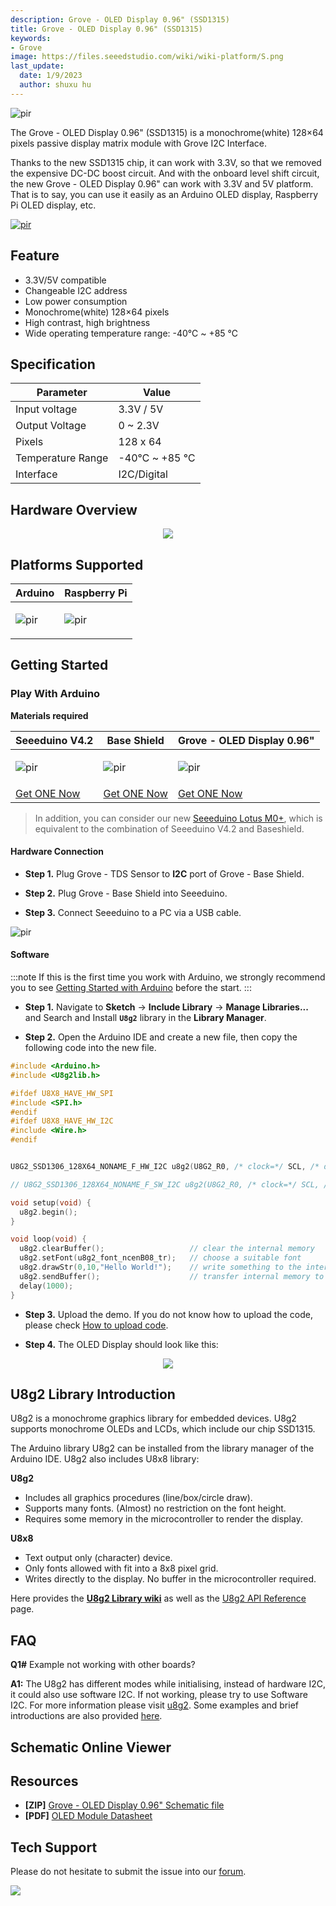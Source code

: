 ```yaml
---
description: Grove - OLED Display 0.96" (SSD1315)
title: Grove - OLED Display 0.96" (SSD1315)
keywords:
- Grove
image: https://files.seeedstudio.com/wiki/wiki-platform/S.png
last_update:
  date: 1/9/2023
  author: shuxu hu
---
```



<!-- ![](https://files.seeedstudio.com/wiki/Grove-OLED-Display-0.96-SSD1315-/img/Grove-OLED-Displey-0.96-SSD1315-wiki.jpg) -->
  <p style={{textAlign: 'center'}}><img src="https://files.seeedstudio.com/wiki/Grove-OLED-Display-0.96-SSD1315-/img/Grove-OLED-Displey-0.96-SSD1315-wiki.jpg" alt="pir" width={600} height="auto" /></p>

The Grove - OLED Display 0.96" (SSD1315) is a monochrome(white) 128×64 pixels passive display matrix module with Grove I2C Interface.

Thanks to the new SSD1315 chip, it can work with 3.3V, so that we removed the expensive DC-DC boost circuit. And with the onboard level shift circuit, the new Grove - OLED Display 0.96" can work with 3.3V and 5V platform. That is to say, you can use it easily as an Arduino OLED display, Raspberry Pi OLED display, etc.

<!-- <p style=":center"><a href="https://www.seeedstudio.com/Grove-OLED-Display-0-96-SSD1315-p-4294.html" target="_blank"><img src="https://files.seeedstudio.com/wiki/Seeed-WiKi/docs/images/300px-Get_One_Now_Banner-ragular.png" /></a></p> -->
[<p><img src="https://files.seeedstudio.com/wiki/common/Get_One_Now_Banner.png" alt="pir" width={600} height="auto" /></p>](https://www.seeedstudio.com/Grove-OLED-Display-0-96-SSD1315-p-4294.html)
## Feature

- 3.3V/5V compatible
- Changeable I2C address
- Low power consumption
- Monochrome(white) 128×64 pixels
- High contrast, high brightness
- Wide operating temperature range: -40℃ ~ +85 ℃


## Specification

|Parameter|Value|
|---|---|
|Input voltage|3.3V / 5V|
|Output Voltage| 0 ~ 2.3V |
|Pixels|128 x 64|
|Temperature Range|-40℃ ~ +85 ℃|
|Interface|I2C/Digital|

## Hardware Overview

<div align="center">
  <figure>
    <p style={{}}><a href="https://files.seeedstudio.com/wiki/Grove-OLED-Display-0.96-SSD1315-/img/Grove-OLED-Displey-0.96-SSD1315-pin.jpgg" target="_blank"><img src="https://files.seeedstudio.com/wiki/Grove-OLED-Display-0.96-SSD1315-/img/Grove-OLED-Displey-0.96-SSD1315-pin.jpg" /></a></p>
  </figure>
</div>



## Platforms Supported

<!-- | Arduino                                                                                             | Raspberry Pi                                                                                             |                                                                                                 |                                                                                                          |                                                                                                    |
|-----------------------------------------------------------------------------------------------------|----------------------------------------------------------------------------------------------------------|-------------------------------------------------------------------------------------------------|---------------------------------------------------------------------------------------------------|----------------------------------------------------------------------------------------------------|
| ![](https://files.seeedstudio.com/wiki/wiki_english/docs/images/arduino_logo.jpg) | ![](https://files.seeedstudio.com/wiki/wiki_english/docs/images/raspberry_pi_logo_n.jpg) | ![](https://files.seeedstudio.com/wiki/wiki_english/docs/images/bbg_logo_n.jpg) | ![](https://files.seeedstudio.com/wiki/wiki_english/docs/images/wio_logo_n.jpg) | ![](https://files.seeedstudio.com/wiki/wiki_english/docs/images/linkit_logo_n.jpg) | -->
|Arduino|Raspberry Pi|
|---|---|
|<p><img src="https://files.seeedstudio.com/wiki/wiki_english/docs/images/arduino_logo.jpg" alt="pir" width={200} height="auto" /></p>|<p><img src="https://files.seeedstudio.com/wiki/wiki_english/docs/images/raspberry_pi_logo_n.jpg" alt="pir" width={200} height="auto" /></p>|

## Getting Started

### Play With Arduino


**Materials required**


| Seeeduino V4.2 | Base Shield | Grove - OLED Display 0.96"|
|--------------|-------------|-----------------|
|<p><img src="https://files.seeedstudio.com/wiki/wiki_english/docs/images/seeeduino_v4.2.jpg" alt="pir" width={600} height="auto" /></p>|<p><img src="https://files.seeedstudio.com/wiki/wiki_english/docs/images/base_shield.jpg" alt="pir" width={600} height="auto" /></p>|<p><img src="https://files.seeedstudio.com/wiki/Grove-OLED-Display-0.96-SSD1315-/img/Grove-OLED-Displey-0.96-SSD1315-thumbnail.jpg" alt="pir" width={600} height="auto" /></p>
|[Get ONE Now](https://www.seeedstudio.com/Seeeduino-V4.2-p-2517.html)|[Get ONE Now](https://www.seeedstudio.com/Base-Shield-V2-p-1378.html)|[Get ONE Now](https://www.seeedstudio.com/Grove-OLED-Display-0-96-SSD1315-p-4294.html)|

>In addition, you can consider our new [Seeeduino Lotus M0+](https://www.seeedstudio.com/Seeeduino-Lotus-Cortex-M0-p-2896.html), which is equivalent to the combination of Seeeduino V4.2 and Baseshield.

#### Hardware Connection

- **Step 1.** Plug Grove - TDS Sensor to **I2C** port of Grove - Base Shield.

- **Step 2.** Plug Grove - Base Shield into Seeeduino.

- **Step 3.** Connect Seeeduino to a PC via a USB cable.

<!-- ![](https://files.seeedstudio.com/wiki/Grove-OLED-Display-0.96-SSD1315-/img/connection.png) -->
  <p style={{textAlign: 'center'}}><img src="https://files.seeedstudio.com/wiki/Grove-OLED-Display-0.96-SSD1315-/img/connection.png" alt="pir" width={600} height="auto" /></p>

#### Software

:::note
        If this is the first time you work with Arduino, we strongly recommend you to see [Getting Started with Arduino](https://wiki.seeedstudio.com/Getting_Started_with_Arduino/) before the start.
:::

- **Step 1.**  Navigate to **Sketch** -> **Include Library** -> **Manage Libraries...** and Search and Install **`U8g2`** library in the **Library Manager**.

- **Step 2.**  Open the Arduino IDE and create a new file, then copy the following code into the new file.

```C++
#include <Arduino.h>
#include <U8g2lib.h>

#ifdef U8X8_HAVE_HW_SPI
#include <SPI.h>
#endif
#ifdef U8X8_HAVE_HW_I2C
#include <Wire.h>
#endif


U8G2_SSD1306_128X64_NONAME_F_HW_I2C u8g2(U8G2_R0, /* clock=*/ SCL, /* data=*/ SDA, /* reset=*/ U8X8_PIN_NONE);  // High speed I2C

// U8G2_SSD1306_128X64_NONAME_F_SW_I2C u8g2(U8G2_R0, /* clock=*/ SCL, /* data=*/ SDA, /* reset=*/ U8X8_PIN_NONE);    //Low spped I2C

void setup(void) {
  u8g2.begin();
}

void loop(void) {
  u8g2.clearBuffer();					// clear the internal memory
  u8g2.setFont(u8g2_font_ncenB08_tr);	// choose a suitable font
  u8g2.drawStr(0,10,"Hello World!");	// write something to the internal memory
  u8g2.sendBuffer();					// transfer internal memory to the display
  delay(1000);  
}
```

- **Step 3.** Upload the demo. If you do not know how to upload the code, please check [How to upload code](https://wiki.seeedstudio.com/Upload_Code/).

- **Step 4.** The OLED Display should look like this:

<div align="center"><img src="https://files.seeedstudio.com/wiki/Grove-OLED-Display-0.96-SSD1315-/img/result.png" /></div>


## U8g2 Library Introduction

U8g2 is a monochrome graphics library for embedded devices. U8g2 supports monochrome OLEDs and LCDs, which include our chip SSD1315.

The Arduino library U8g2 can be installed from the library manager of the Arduino IDE. U8g2 also includes U8x8 library:

**U8g2**

- Includes all graphics procedures (line/box/circle draw).
- Supports many fonts. (Almost) no restriction on the font height.
- Requires some memory in the microcontroller to render the display.

**U8x8**

- Text output only (character) device.
- Only fonts allowed with fit into a 8x8 pixel grid.
- Writes directly to the display. No buffer in the microcontroller required.

Here provides the [**U8g2 Library wiki**](https://github.com/olikraus/u8g2/wiki) as well as the [U8g2 API Reference](https://github.com/olikraus/u8g2/wiki/u8g2reference) page.

## FAQ

**Q1#** Example not working with other boards?

**A1:** The U8g2 has different modes while initialising, instead of hardware I2C, it could also use software I2C. If not working, please try to use Software I2C. For more information please visit [u8g2](https://github.com/olikraus/U8g2_Arduino). Some examples and brief introductions are also provided [here](https://github.com/Seeed-Studio/Seeed_Learning_Space/tree/master/Grove%20-%20OLED%20Display%200.96''(SSD1315)V1.0).

## Schematic Online Viewer


<div className="altium-ecad-viewer" data-project-src="https://files.seeedstudio.com/wiki/Grove-OLED-Display-0.96-SSD1315-/res/Grove%20-%20OLED%20Display%200.96%20(SSD1315)_v1.0.zip" style={{borderRadius: '0px 0px 4px 4px', height: 500, borderStyle: 'solid', borderWidth: 1, borderColor: 'rgb(241, 241, 241)', overflow: 'hidden', maxWidth: 1280, maxHeight: 700, boxSizing: 'border-box'}}>
</div>


## Resources

- **[ZIP]** [Grove - OLED Display 0.96" Schematic file](https://files.seeedstudio.com/wiki/Grove-OLED-Display-0.96-SSD1315-/res/Grove%20-%20OLED%20Display%200.96%20(SSD1315)_v1.0.zip)
- **[PDF]** [OLED Module Datasheet](https://files.seeedstudio.com/wiki/Grove-OLED-Display-0.96-SSD1315-/res/OEL%20Display%20Module.pdf)

## Tech Support
Please do not hesitate to submit the issue into our [forum](https://forum.seeedstudio.com/).
<br />
<p style={{textAlign: 'center'}}><a href="https://www.seeedstudio.com/act-4.html?utm_source=wiki&utm_medium=wikibanner&utm_campaign=newproducts" target="_blank"><img src="https://files.seeedstudio.com/wiki/Wiki_Banner/new_product.jpg" /></a></p>